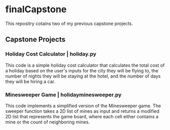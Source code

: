 # finalCapstone 
This repositry cotains two of my previous capstone projects.

## Capstone Projects

### Holiday Cost Calculator | holiday.py
This code is a simple holiday cost calculator that calculates the total cost of a holiday based on the user's inputs for the city they will be flying to, the number of nights they will be staying at the hotel, and the number of days they will be hiring a car.

### Minesweeper Game | holidayminesweeper.py
This code implements a simplified version of the Minesweeper game. The sweeper function takes a 2D list of mines as input and returns a modified 2D list that represents the game board, where each cell either contains a mine or the count of neighboring mines.